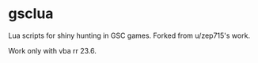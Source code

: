 # gsclua
Lua scripts for shiny hunting in GSC games.
Forked from u/zep715's work.

Work only with vba rr 23.6.


